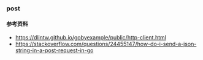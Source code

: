 ### post

#### 参考资料
 - https://dlintw.github.io/gobyexample/public/http-client.html
 - https://stackoverflow.com/questions/24455147/how-do-i-send-a-json-string-in-a-post-request-in-go